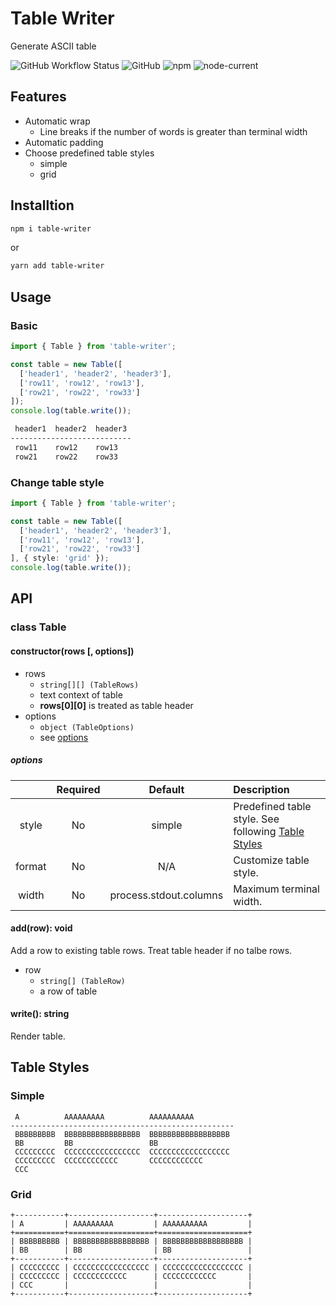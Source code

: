 # Table Writer

Generate ASCII table

![GitHub Workflow Status](https://img.shields.io/github/workflow/status/homoluctus/table-writer/Test?label=test)
![GitHub](https://img.shields.io/github/license/homoluctus/table-writer)
![npm](https://img.shields.io/npm/v/table-writer)
![node-current](https://img.shields.io/node/v/table-writer)

## Features

- Automatic wrap
  - Line breaks if the number of words is greater than terminal width
- Automatic padding
- Choose predefined table styles
  - simple
  - grid

## Installtion

```bash
npm i table-writer
```

or

```bash
yarn add table-writer
```

## Usage

### Basic

```typescript
import { Table } from 'table-writer';

const table = new Table([
  ['header1', 'header2', 'header3'],
  ['row11', 'row12', 'row13'],
  ['row21', 'row22', 'row33']
]);
console.log(table.write());
```

```bash
 header1  header2  header3
---------------------------
 row11    row12    row13
 row21    row22    row33
```

### Change table style

```typescript
import { Table } from 'table-writer';

const table = new Table([
  ['header1', 'header2', 'header3'],
  ['row11', 'row12', 'row13'],
  ['row21', 'row22', 'row33']
], { style: 'grid' });
console.log(table.write());
```

## API

### class Table

#### constructor(rows [, options])

- rows
  - `string[][] (TableRows)`
  - text context of table
  - **rows[0][0]** is treated as table header
- options
  - `object (TableOptions)`
  - see [options](#options)

##### options

||Required|Default|Description|
|:--:|:--:|:--:|:--|
|style|No|simple|Predefined table style. See following [Table Styles](#table-styles)|
|format|No|N/A|Customize table style.|
|width|No|process.stdout.columns|Maximum terminal width.|

#### add(row): void

Add a row to existing table rows. Treat table header if no talbe rows.

- row
  - `string[] (TableRow)`
  - a row of table

#### write(): string

Render table.

## Table Styles

### Simple

```
 A          AAAAAAAAA          AAAAAAAAAA
--------------------------------------------------
 BBBBBBBBB  BBBBBBBBBBBBBBBBB  BBBBBBBBBBBBBBBBBB
 BB         BB                 BB
 CCCCCCCCC  CCCCCCCCCCCCCCCCC  CCCCCCCCCCCCCCCCCC
 CCCCCCCCC  CCCCCCCCCCCC       CCCCCCCCCCCC
 CCC
```

### Grid

```
+-----------+-------------------+--------------------+
| A         | AAAAAAAAA         | AAAAAAAAAA         |
+===========+===================+====================+
| BBBBBBBBB | BBBBBBBBBBBBBBBBB | BBBBBBBBBBBBBBBBBB |
| BB        | BB                | BB                 |
+-----------+-------------------+--------------------+
| CCCCCCCCC | CCCCCCCCCCCCCCCCC | CCCCCCCCCCCCCCCCCC |
| CCCCCCCCC | CCCCCCCCCCCC      | CCCCCCCCCCCC       |
| CCC       |                   |                    |
+-----------+-------------------+--------------------+
```
